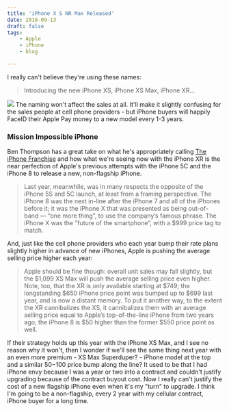 ```yaml
---
title: 'iPhone X S NR Max Released'
date: 2018-09-13
draft: false
tags:
    - Apple
    - iPhone
    - blog

---
```


I really can't believe they're using these names:

> Introducing the new iPhone XS, iPhone XS Max, iPhone XR...

![](https://chrisenns.com/wp-content/uploads/2018/09/iphone-xr.jpg) The naming won't affect the sales at all. It'll make it slightly confusing for the sales people at cell phone providers - but iPhone buyers will happily FaceID their Apple Pay money to a new model every 1-3 years.

### Mission Impossible iPhone

Ben Thompson has a great take on what he's appropriately calling [The iPhone Franchise](https://stratechery.com/2018/the-iphone-franchise/) and how what we're seeing now with the iPhone XR is the near perfection of Apple's previous attempts with the iPhone 5C and the iPhone 8 to release a new, non-flagship iPhone.

> Last year, meanwhile, was in many respects the opposite of the iPhone 5S and 5C launch, at least from a framing perspective. The iPhone 8 was the next in-line after the iPhone 7 and all of the iPhones before it; it was the iPhone X that was presented as being out-of-band — “one more thing”, to use the company’s famous phrase. The iPhone X was the “future of the smartphone”, with a $999 price tag to match.

And, just like the cell phone providers who each year bump their rate plans slightly higher in advance of new iPhones, Apple is pushing the average selling price higher each year:

> Apple should be fine though: overall unit sales may fall slightly, but the $1,099 XS Max will push the average selling price even higher. Note, too, that the XR is only available starting at $749; the longstanding $650 iPhone price point was bumped up to $699 last year, and is now a distant memory. To put it another way, to the extent the XR cannibalizes the XS, it cannibalizes them with an average selling price equal to Apple’s top-of-the-line iPhone from two years ago; the iPhone 8 is $50 higher than the former $550 price point as well.

If their strategy holds up this year with the iPhone XS Max, and I see no reason why it won't, then I wonder if we'll see the same thing next year with an even more premium - XS Max Superduper? - iPhone model at the top and a similar $50-$100 price bump along the line? It used to be that I had iPhone envy because I was a year or two into a contract and couldn't justify upgrading because of the contract buyout cost. Now I really can't justify the cost of a new flagship iPhone even when it's my "turn" to upgrade. I think I'm going to be a non-flagship, every 2 year with my cellular contract, iPhone buyer for a long time.